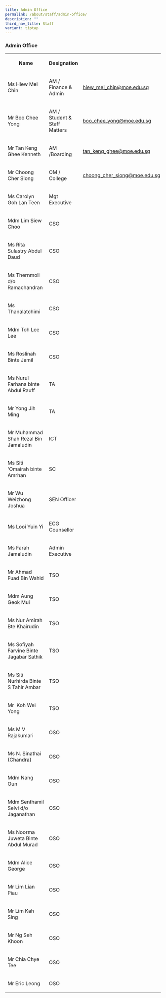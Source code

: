 ```yaml
---
title: Admin Office
permalink: /about/staff/admin-office/
description: ""
third_nav_title: Staff
variant: tiptap
---
```

<h3>Admin Office</h3><table><tbody><tr><th rowspan="1" colspan="1"><p>Name</p></th><th rowspan="1" colspan="1"><p>Designation</p></th><th rowspan="1" colspan="1"><p></p></th></tr><tr><td rowspan="1" colspan="1"><p>Ms Hiew Mei Chin&nbsp;</p></td><td rowspan="1" colspan="1"><p>AM / Finance &amp; Admin</p></td><td rowspan="1" colspan="1"><p><a href="hiew_mei_chin@moe.edu.sg" rel="noopener noreferrer nofollow" target="_blank">hiew_mei_chin@moe.edu.sg</a></p></td></tr><tr><td rowspan="1" colspan="1"><p>Mr Boo Chee Yong&nbsp;</p></td><td rowspan="1" colspan="1"><p>AM / Student &amp; Staff Matters</p></td><td rowspan="1" colspan="1"><p><a href="boo_chee_yong@moe.edu.sg" rel="noopener noreferrer nofollow" target="_blank">boo_chee_yong@moe.edu.sg</a></p></td></tr><tr><td rowspan="1" colspan="1"><p>Mr Tan Keng Ghee Kenneth&nbsp;</p></td><td rowspan="1" colspan="1"><p>AM /Boarding</p></td><td rowspan="1" colspan="1"><p><a href="tan_keng_ghee@moe.edu.sg" rel="noopener noreferrer nofollow" target="_blank">tan_keng_ghee@moe.edu.sg</a></p></td></tr><tr><td rowspan="1" colspan="1"><p>Mr Choong Cher Siong&nbsp;</p></td><td rowspan="1" colspan="1"><p>OM / College</p></td><td rowspan="1" colspan="1"><p><a href="choong_cher_siong@moe.edu.sg" rel="noopener noreferrer nofollow" target="_blank">choong_cher_siong@moe.edu.sg</a></p></td></tr><tr><td rowspan="1" colspan="1"><p>Ms Carolyn Goh Lan Teen&nbsp;</p></td><td rowspan="1" colspan="1"><p>Mgt Executive</p></td><td rowspan="1" colspan="1"><p></p></td></tr><tr><td rowspan="1" colspan="1"><p>Mdm Lim Siew Choo&nbsp;</p></td><td rowspan="1" colspan="1"><p>CSO</p></td><td rowspan="1" colspan="1"><p></p></td></tr><tr><td rowspan="1" colspan="1"><p>Ms Rita Sulastry Abdul Daud&nbsp;</p></td><td rowspan="1" colspan="1"><p>CSO</p></td><td rowspan="1" colspan="1"><p></p></td></tr><tr><td rowspan="1" colspan="1"><p>Ms Thernmoli d/o Ramachandran&nbsp;</p></td><td rowspan="1" colspan="1"><p>CSO</p></td><td rowspan="1" colspan="1"><p></p></td></tr><tr><td rowspan="1" colspan="1"><p>Ms Thanalatchimi</p></td><td rowspan="1" colspan="1"><p>CSO</p></td><td rowspan="1" colspan="1"><p></p></td></tr><tr><td rowspan="1" colspan="1"><p>Mdm Toh Lee Lee&nbsp;</p></td><td rowspan="1" colspan="1"><p>CSO</p></td><td rowspan="1" colspan="1"><p></p></td></tr><tr><td rowspan="1" colspan="1"><p>Ms Roslinah Binte Jamil</p></td><td rowspan="1" colspan="1"><p>CSO</p></td><td rowspan="1" colspan="1"><p></p></td></tr><tr><td rowspan="1" colspan="1"><p>Ms Nurul Farhana binte Abdul Rauff</p></td><td rowspan="1" colspan="1"><p>TA</p></td><td rowspan="1" colspan="1"><p></p></td></tr><tr><td rowspan="1" colspan="1"><p>Mr Yong Jih Ming</p></td><td rowspan="1" colspan="1"><p>TA</p></td><td rowspan="1" colspan="1"><p></p></td></tr><tr><td rowspan="1" colspan="1"><p>Mr Muhammad Shah Rezal Bin Jamaludin</p></td><td rowspan="1" colspan="1"><p>ICT</p></td><td rowspan="1" colspan="1"><p></p></td></tr><tr><td rowspan="1" colspan="1"><p>Ms Siti 'Omairah binte Amrhan</p></td><td rowspan="1" colspan="1"><p>SC</p></td><td rowspan="1" colspan="1"><p></p></td></tr><tr><td rowspan="1" colspan="1"><p>Mr Wu Weizhong Joshua</p></td><td rowspan="1" colspan="1"><p>SEN Officer</p></td><td rowspan="1" colspan="1"><p></p></td></tr><tr><td rowspan="1" colspan="1"><p>Ms Looi Yuin Yi</p></td><td rowspan="1" colspan="1"><p>ECG Counsellor</p></td><td rowspan="1" colspan="1"><p></p></td></tr><tr><td rowspan="1" colspan="1"><p>Ms Farah Jamaludin&nbsp;</p></td><td rowspan="1" colspan="1"><p>Admin Executive&nbsp;</p></td><td rowspan="1" colspan="1"><p></p></td></tr><tr><td rowspan="1" colspan="1"><p>Mr Ahmad Fuad Bin Wahid</p></td><td rowspan="1" colspan="1"><p>TSO</p></td><td rowspan="1" colspan="1"><p></p></td></tr><tr><td rowspan="1" colspan="1"><p>Mdm Aung Geok Mui&nbsp;</p></td><td rowspan="1" colspan="1"><p>TSO</p></td><td rowspan="1" colspan="1"><p></p></td></tr><tr><td rowspan="1" colspan="1"><p>Ms Nur Amirah Bte Khairudin&nbsp;</p></td><td rowspan="1" colspan="1"><p>TSO</p></td><td rowspan="1" colspan="1"><p></p></td></tr><tr><td rowspan="1" colspan="1"><p>Ms Sofiyah Farvine Binte Jagabar Sathik</p></td><td rowspan="1" colspan="1"><p>TSO</p></td><td rowspan="1" colspan="1"><p></p></td></tr><tr><td rowspan="1" colspan="1"><p>Ms Siti Nurhirda Binte S Tahir Ambar</p></td><td rowspan="1" colspan="1"><p>TSO</p></td><td rowspan="1" colspan="1"><p></p></td></tr><tr><td rowspan="1" colspan="1"><p>Mr&nbsp; Koh Wei Yong</p></td><td rowspan="1" colspan="1"><p>TSO</p></td><td rowspan="1" colspan="1"><p></p></td></tr><tr><td rowspan="1" colspan="1"><p>Ms M V Rajakumari&nbsp;</p></td><td rowspan="1" colspan="1"><p>OSO</p></td><td rowspan="1" colspan="1"><p></p></td></tr><tr><td rowspan="1" colspan="1"><p>Ms N. Sinathai (Chandra)&nbsp;</p></td><td rowspan="1" colspan="1"><p>OSO</p></td><td rowspan="1" colspan="1"><p></p></td></tr><tr><td rowspan="1" colspan="1"><p>Mdm Nang Oun&nbsp;</p></td><td rowspan="1" colspan="1"><p>OSO</p></td><td rowspan="1" colspan="1"><p></p></td></tr><tr><td rowspan="1" colspan="1"><p>Mdm Senthamil Selvi d/o Jaganathan&nbsp;</p></td><td rowspan="1" colspan="1"><p>OSO</p></td><td rowspan="1" colspan="1"><p></p></td></tr><tr><td rowspan="1" colspan="1"><p>Ms Noorma Juweta Binte Abdul Murad&nbsp;</p></td><td rowspan="1" colspan="1"><p>OSO</p></td><td rowspan="1" colspan="1"><p></p></td></tr><tr><td rowspan="1" colspan="1"><p>Mdm Alice George&nbsp;</p></td><td rowspan="1" colspan="1"><p>OSO</p></td><td rowspan="1" colspan="1"><p></p></td></tr><tr><td rowspan="1" colspan="1"><p>Mr Lim Lian Piau</p></td><td rowspan="1" colspan="1"><p>OSO</p></td><td rowspan="1" colspan="1"><p></p></td></tr><tr><td rowspan="1" colspan="1"><p>Mr Lim Kah Sing&nbsp;</p></td><td rowspan="1" colspan="1"><p>OSO</p></td><td rowspan="1" colspan="1"><p></p></td></tr><tr><td rowspan="1" colspan="1"><p>Mr Ng Seh Khoon</p></td><td rowspan="1" colspan="1"><p>OSO</p></td><td rowspan="1" colspan="1"><p></p></td></tr><tr><td rowspan="1" colspan="1"><p>Mr Chia Chye Tee&nbsp;</p></td><td rowspan="1" colspan="1"><p>OSO</p></td><td rowspan="1" colspan="1"><p></p></td></tr><tr><td rowspan="1" colspan="1"><p>Mr Eric Leong</p></td><td rowspan="1" colspan="1"><p>OSO</p></td><td rowspan="1" colspan="1"><p></p></td></tr></tbody></table><p></p>